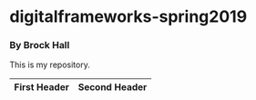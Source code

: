 # digitalframeworks-spring2019

### By Brock Hall

This is my repository. 

First Header | Second Header 
-------------|------------

